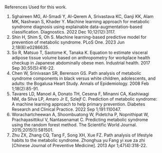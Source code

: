 References Used for this work.

1. Sghaireen MG, Al-Smadi Y, Al-Qerem A, Srivastava KC, Ganji KK, Alam MK, Nashwan S, Khader Y. Machine learning approach for metabolic syndrome diagnosis using explainable data-augmentation-based classification. Diagnostics. 2022 Dec 10;12(12):3117.
2. Shin H, Shim S, Oh S. Machine learning-based predictive model for prevention of metabolic syndrome. PLoS One. 2023 Jun 2;18(6):e0286635.
3. So R, Matsuo T, Saotome K, Tanaka K. Equation to estimate visceral adipose tissue volume based on anthropometry for workplace health checkup in Japanese abdominally obese men. Industrial health. 2017 Sep 30;55(5):416-22.
4. Chen W, Srinivasan SR, Berenson GS. Path analysis of metabolic syndrome components in black versus white children, adolescents, and adults: the Bogalusa Heart Study. Annals of Epidemiology. 2008 Feb 1;18(2):85-91.
5. Tavares LD, Manoel A, Donato TH, Cesena F, Minanni CA, Kashiwagi NM, da Silva LP, Amaro Jr E, Szlejf C. Prediction of metabolic syndrome: A machine learning approach to help primary prevention. Diabetes Research and Clinical Practice. 2022 Sep 1;191:110047.
6. Worachartcheewan A, Shoombuatong W, Pidetcha P, Nopnithipat W, Prachayasittikul V, Nantasenamat C. Predicting metabolic syndrome using the random forest method. The Scientific World Journal. 2015;2015(1):581501.
7. Zhu ZX, Zhang CQ, Tang F, Song XH, Xue FZ. Path analysis of lifestyle habits to the metabolic syndrome. Zhonghua yu Fang yi xue za zhi [Chinese Journal of Preventive Medicine]. 2013 Apr 1;47(4):318-22.
   
 
